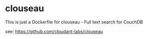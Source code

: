 # clouseau
This is just a Dockerfile for clouseau - Full text search for CouchDB 

see: https://github.com/cloudant-labs/clouseau

